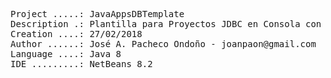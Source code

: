 <pre>

Project .....: JavaAppsDBTemplate
Description .: Plantilla para Proyectos JDBC en Consola con NetBeans
Creation ....: 27/02/2018
Author ......: José A. Pacheco Ondoño - joanpaon@gmail.com
Language ....: Java 8
IDE .........: NetBeans 8.2

</pre>
